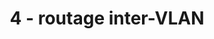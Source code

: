 ---
title: 4 - routage inter-VLAN
description: Que faire si un hôte d'un VLAN doit communiquer avec un hôte d'un VLAN différent?
---